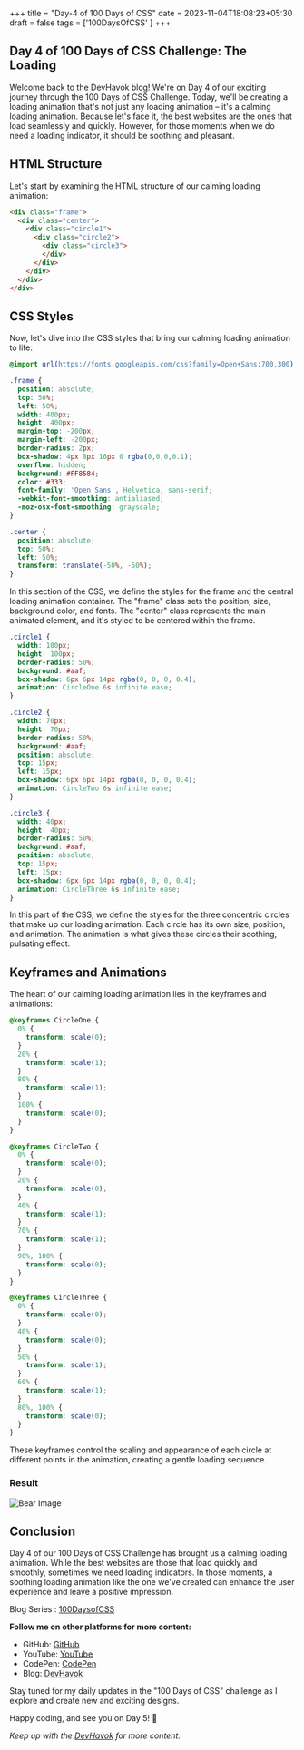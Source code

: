 +++
title = "Day-4 of 100 Days of CSS"
date = 2023-11-04T18:08:23+05:30
draft = false
tags = ['100DaysOfCSS' ]
+++
## Day 4 of 100 Days of CSS Challenge: The Loading

Welcome back to the DevHavok blog! We're on Day 4 of our exciting journey through the 100 Days of CSS Challenge. Today, we'll be creating a loading animation that's not just any loading animation – it's a calming loading animation. Because let's face it, the best websites are the ones that load seamlessly and quickly. However, for those moments when we do need a loading indicator, it should be soothing and pleasant.

## HTML Structure

Let's start by examining the HTML structure of our calming loading animation:

```html
<div class="frame">
  <div class="center">
    <div class="circle1">
      <div class="circle2">
        <div class="circle3">
        </div>
      </div>
    </div>
  </div>
</div>
```


## CSS Styles

Now, let's dive into the CSS styles that bring our calming loading animation to life:

```css
@import url(https://fonts.googleapis.com/css?family=Open+Sans:700,300);

.frame {
  position: absolute;
  top: 50%;
  left: 50%;
  width: 400px;
  height: 400px;
  margin-top: -200px;
  margin-left: -200px;
  border-radius: 2px;
  box-shadow: 4px 8px 16px 0 rgba(0,0,0,0.1);
  overflow: hidden;
  background: #FF8584;
  color: #333;
  font-family: 'Open Sans', Helvetica, sans-serif;
  -webkit-font-smoothing: antialiased;
  -moz-osx-font-smoothing: grayscale;
}

.center {
  position: absolute;
  top: 50%;
  left: 50%;
  transform: translate(-50%, -50%);
}
```

In this section of the CSS, we define the styles for the frame and the central loading animation container. The "frame" class sets the position, size, background color, and fonts. The "center" class represents the main animated element, and it's styled to be centered within the frame.

```css
.circle1 {
  width: 100px;
  height: 100px;
  border-radius: 50%;
  background: #aaf;
  box-shadow: 6px 6px 14px rgba(0, 0, 0, 0.4);
  animation: CircleOne 6s infinite ease;
}

.circle2 {
  width: 70px;
  height: 70px;
  border-radius: 50%;
  background: #aaf;
  position: absolute;
  top: 15px;
  left: 15px;
  box-shadow: 6px 6px 14px rgba(0, 0, 0, 0.4);
  animation: CircleTwo 6s infinite ease;
}

.circle3 {
  width: 40px;
  height: 40px;
  border-radius: 50%;
  background: #aaf;
  position: absolute;
  top: 15px;
  left: 15px;
  box-shadow: 6px 6px 14px rgba(0, 0, 0, 0.4);
  animation: CircleThree 6s infinite ease;
}
```

In this part of the CSS, we define the styles for the three concentric circles that make up our loading animation. Each circle has its own size, position, and animation. The animation is what gives these circles their soothing, pulsating effect.

## Keyframes and Animations

The heart of our calming loading animation lies in the keyframes and animations:

```css
@keyframes CircleOne {
  0% {
    transform: scale(0);
  }
  20% {
    transform: scale(1);
  }
  80% {
    transform: scale(1);
  }
  100% {
    transform: scale(0);
  }
}

@keyframes CircleTwo {
  0% {
    transform: scale(0);
  }
  20% {
    transform: scale(0);
  }
  40% {
    transform: scale(1);
  }
  70% {
    transform: scale(1);
  }
  90%, 100% {
    transform: scale(0);
  }
}

@keyframes CircleThree {
  0% {
    transform: scale(0);
  }
  40% {
    transform: scale(0);
  }
  50% {
    transform: scale(1);
  }
  60% {
    transform: scale(1);
  }
  80%, 100% {
    transform: scale(0);
  }
}
```

These keyframes control the scaling and appearance of each circle at different points in the animation, creating a gentle loading sequence.


### Result

![Bear Image](https://i.imgur.com/Iv73Tr4.png=300x200)


## Conclusion

Day 4 of our 100 Days of CSS Challenge has brought us a calming loading animation. While the best websites are those that load quickly and smoothly, sometimes we need loading indicators. In those moments, a soothing loading animation like the one we've created can enhance the user experience and leave a positive impression.



Blog Series : [100DaysofCSS](/tags/100daysofcss)

**Follow me on other platforms for more content:**
- GitHub: [GitHub](https://github.com/Shaunfurtado/100daysofCSS)
- YouTube: [YouTube](https://www.youtube.com/channel/UC66ahSH1xpBBlaMBP8lNuBg)
- CodePen: [CodePen](https://codepen.io/Shaun-Furtado)
- Blog: [DevHavok](https://devhavok.is-a.dev/)


Stay tuned for my daily updates in the "100 Days of CSS" challenge as I explore and create new and exciting designs.

Happy coding, and see you on Day 5! 🚀

*Keep up with the [DevHavok](https://devhavok.is-a.dev/) for more content.*